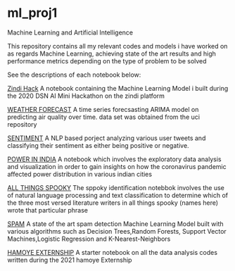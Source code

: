 # ml_proj1
Machine Learning and Artificial Intelligence

This repository contains all my relevant codes and models i have worked on as regards Machine Learning, achieving state of the art results and high performance metrics depending on the type of problem to be solved

See the descriptions of each  notebook below:


[Zindi Hack](https://github.com/E-wave112/ml_proj1/blob/master/DSNZINDI.ipynb) A notebook containing the Machine Learning Model i built during the  2020 DSN AI Mini Hackathon on the zindi platform


[WEATHER FORECAST](https://github.com/E-wave112/ml_proj1/blob/master/timeseries.ipynb) A time series forecsasting ARIMA model on predicting air quality over time. data set was obtained from the uci repository

[SENTIMENT](https://github.com/E-wave112/ml_proj1/blob/master/nlp.ipynb) A NLP based porject analyzing various user tweets and classifying their sentiment as either being positive or negative.

[POWER IN INDIA](https://github.com/E-wave112/ml_proj1/blob/master/tsaindia.ipynb) A notebook which involves the exploratory data analysis and visualization in order to gain insights on how the coronavirus pandemic affected power distribution in various indian cities

[ALL THINGS SPOOKY](https://github.com/E-wave112/ml_proj1/blob/master/spooknlp.ipynb) The sppoky identification notebbok involves the use of natural language processing and text classification to determine which of the three most versed literature writers in all things spooky (names here) wrote that particular phrase

[SPAM](https://github.com/E-wave112/ml_proj1/blob/master/spamclassifier.ipynb) A state of the art spam detection Machine Learning Model built with various algorithms such as Decision Trees,Random Forests, Support Vector Machines,Logistic Regression and K-Nearest-Neighbors

[HAMOYE EXTERNSHIP](https://github.com/E-wave112/ml_proj1/blob/master/hamoyemlcodeclub.ipynb) A starter notebook on all the data analysis codes written during the 2021 hamoye Externship
